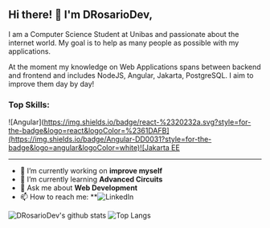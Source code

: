 ## Hi there! 👋 I'm DRosarioDev,

I am a Computer Science Student at Unibas and passionate about the internet world. My goal is to help as many people as possible with my applications.

At the moment my knowledge on Web Applications spans between backend and frontend and includes NodeJS, Angular, Jakarta, PostgreSQL. I aim to improve them day by day!

### Top Skills:
![Angular]([https://img.shields.io/badge/react-%2320232a.svg?style=for-the-badge&logo=react&logoColor=%2361DAFB](https://img.shields.io/badge/Angular-DD0031?style=for-the-badge&logo=angular&logoColor=white)![Jakarta EE](https://img.shields.io/badge/Jakarta%20EE-ED8B00?style=for-the-badge&logo=openjdk&logoColor=white)

---

- 🔭 I’m currently working on **improve myself**
- 🌱 I’m currently learning **Advanced Circuits**
- 💬 Ask me about **Web Development**
- 📫 How to reach me:
  **![LinkedIn](https://www.linkedin.com/in/domenico-rosario-alberti-44a970225/)

![DRosarioDev's github stats](https://github-readme-stats.vercel.app/api?username=DRosarioDev&show_icons=true&hide_border=true&theme=dark)
![Top Langs](https://github-readme-stats.vercel.app/api/top-langs/?username=DRosarioDev&layout=compact&theme=dark&hide_border=true)
